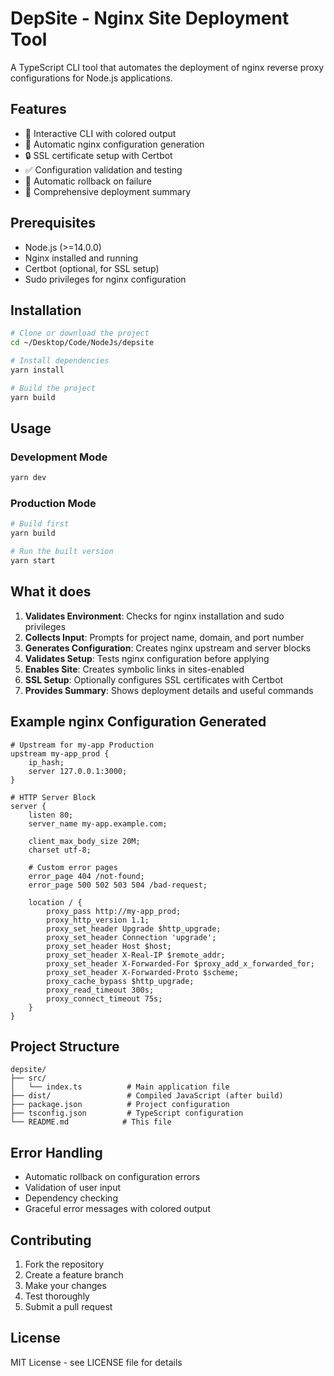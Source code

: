 # DepSite - Nginx Site Deployment Tool

A TypeScript CLI tool that automates the deployment of nginx reverse proxy configurations for Node.js applications.

## Features

- 🚀 Interactive CLI with colored output
- 🔧 Automatic nginx configuration generation
- 🔒 SSL certificate setup with Certbot
- ✅ Configuration validation and testing
- 🔄 Automatic rollback on failure
- 📝 Comprehensive deployment summary

## Prerequisites

- Node.js (>=14.0.0)
- Nginx installed and running
- Certbot (optional, for SSL setup)
- Sudo privileges for nginx configuration

## Installation

```bash
# Clone or download the project
cd ~/Desktop/Code/NodeJs/depsite

# Install dependencies
yarn install

# Build the project
yarn build
```

## Usage

### Development Mode
```bash
yarn dev
```

### Production Mode
```bash
# Build first
yarn build

# Run the built version
yarn start
```

## What it does

1. **Validates Environment**: Checks for nginx installation and sudo privileges
2. **Collects Input**: Prompts for project name, domain, and port number
3. **Generates Configuration**: Creates nginx upstream and server blocks
4. **Validates Setup**: Tests nginx configuration before applying
5. **Enables Site**: Creates symbolic links in sites-enabled
6. **SSL Setup**: Optionally configures SSL certificates with Certbot
7. **Provides Summary**: Shows deployment details and useful commands

## Example nginx Configuration Generated

```nginx
# Upstream for my-app Production
upstream my-app_prod {
    ip_hash;
    server 127.0.0.1:3000;
}

# HTTP Server Block
server {
    listen 80;
    server_name my-app.example.com;

    client_max_body_size 20M;
    charset utf-8;

    # Custom error pages
    error_page 404 /not-found;
    error_page 500 502 503 504 /bad-request;

    location / {
        proxy_pass http://my-app_prod;
        proxy_http_version 1.1;
        proxy_set_header Upgrade $http_upgrade;
        proxy_set_header Connection 'upgrade';
        proxy_set_header Host $host;
        proxy_set_header X-Real-IP $remote_addr;
        proxy_set_header X-Forwarded-For $proxy_add_x_forwarded_for;
        proxy_set_header X-Forwarded-Proto $scheme;
        proxy_cache_bypass $http_upgrade;
        proxy_read_timeout 300s;
        proxy_connect_timeout 75s;
    }
}
```

## Project Structure

```
depsite/
├── src/
│   └── index.ts          # Main application file
├── dist/                 # Compiled JavaScript (after build)
├── package.json          # Project configuration
├── tsconfig.json         # TypeScript configuration
└── README.md            # This file
```

## Error Handling

- Automatic rollback on configuration errors
- Validation of user input
- Dependency checking
- Graceful error messages with colored output

## Contributing

1. Fork the repository
2. Create a feature branch
3. Make your changes
4. Test thoroughly
5. Submit a pull request

## License

MIT License - see LICENSE file for details
